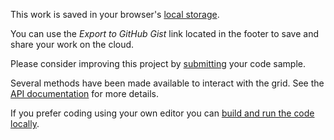 This work is saved in your browser's [local storage](https://developer.mozilla.org/en-US/docs/Web/API/Web_Storage_API).

You can use the *Export to GitHub Gist* link located in the footer to save and share your work on the cloud.

Please consider improving this project by [submitting](https://github.com/JulienMoumne/rx-training-games#how-to-contribute) your code sample.

Several methods have been made available to interact with the grid.
See the [API documentation](https://github.com/JulienMoumne/rx-training-games/blob/master/API.md) for more details.

If you prefer coding using your own editor you can
[build and run the code locally](https://github.com/JulienMoumne/rx-training-games#how-to-build-and-run-the-code-locally).